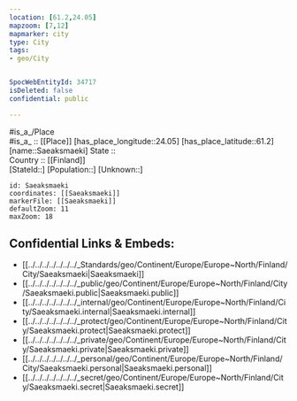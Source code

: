 ```yaml
---
location: [61.2,24.05] 
mapzoom: [7,12] 
mapmarker: city 
type: City
tags:
- geo/City


SpocWebEntityId: 34717
isDeleted: false
confidential: public

---
```

#is_a_/Place  
#is_a_ :: [[Place]] 
[has_place_longitude::24.05] 
[has_place_latitude::61.2] 
[name::Saeaksmaeki] 
State ::  
Country :: [[Finland]]  
[StateId::] 
[Population::] 
[Unknown::] 


```leaflet
id: Saeaksmaeki
coordinates: [[Saeaksmaeki]] 
markerFile: [[Saeaksmaeki]] 
defaultZoom: 11 
maxZoom: 18
```


## Confidential Links & Embeds: 
- [[../../../../../../../_Standards/geo/Continent/Europe/Europe~North/Finland/City/Saeaksmaeki|Saeaksmaeki]] 
- [[../../../../../../../_public/geo/Continent/Europe/Europe~North/Finland/City/Saeaksmaeki.public|Saeaksmaeki.public]] 
- [[../../../../../../../_internal/geo/Continent/Europe/Europe~North/Finland/City/Saeaksmaeki.internal|Saeaksmaeki.internal]] 
- [[../../../../../../../_protect/geo/Continent/Europe/Europe~North/Finland/City/Saeaksmaeki.protect|Saeaksmaeki.protect]] 
- [[../../../../../../../_private/geo/Continent/Europe/Europe~North/Finland/City/Saeaksmaeki.private|Saeaksmaeki.private]] 
- [[../../../../../../../_personal/geo/Continent/Europe/Europe~North/Finland/City/Saeaksmaeki.personal|Saeaksmaeki.personal]] 
- [[../../../../../../../_secret/geo/Continent/Europe/Europe~North/Finland/City/Saeaksmaeki.secret|Saeaksmaeki.secret]] 

